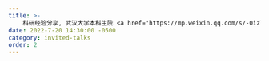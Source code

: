 ```yaml
---
title: >-
    科研经验分享, 武汉大学本科生院 <a href="https://mp.weixin.qq.com/s/-0izTTBM3ijwiVrmuvOb9Q" target="_blank">[Slides]</a>
date: 2022-7-20 14:30:00 -0500
category: invited-talks
order: 2
---
```

